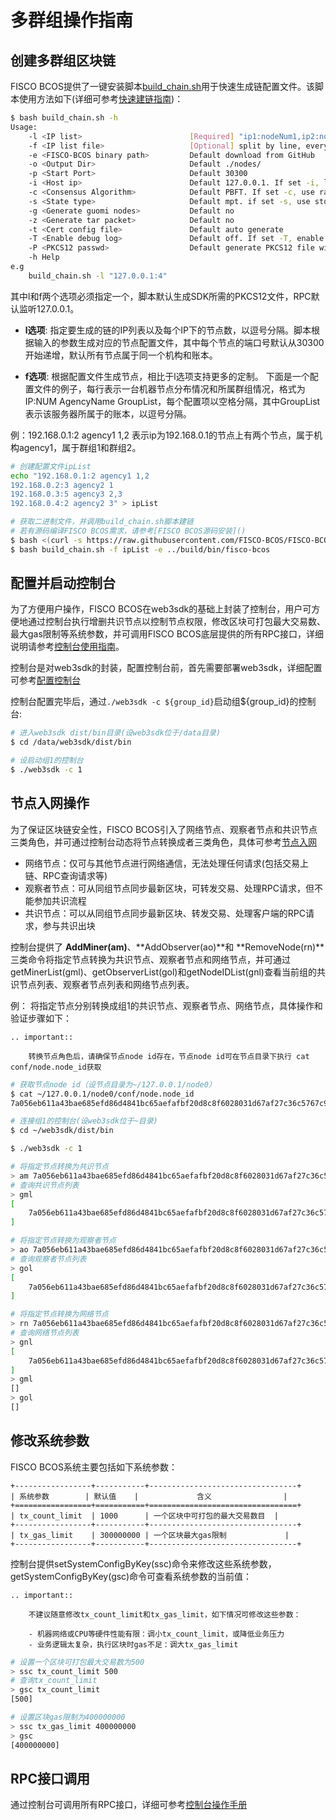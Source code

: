 # 多群组操作指南

## 创建多群组区块链

FISCO BCOS提供了一键安装脚本[build_chain.sh](TODO)用于快速生成链配置文件。该脚本使用方法如下(详细可参考[快速建链指南](TODO))：

```bash
$ bash build_chain.sh -h
Usage:
    -l <IP list>                        [Required] "ip1:nodeNum1,ip2:nodeNum2" e.g:"192.168.0.1:2,192.168.0.2:3"
    -f <IP list file>                   [Optional] split by line, every line should be "ip:nodeNum agencyName groupList". eg "127.0.0.1:4 agency1 1,2"
    -e <FISCO-BCOS binary path>         Default download from GitHub
    -o <Output Dir>                     Default ./nodes/
    -p <Start Port>                     Default 30300
    -i <Host ip>                        Default 127.0.0.1. If set -i, listen 0.0.0.0
    -c <Consensus Algorithm>            Default PBFT. If set -c, use raft
    -s <State type>                     Default mpt. if set -s, use storage 
    -g <Generate guomi nodes>           Default no
    -z <Generate tar packet>            Default no
    -t <Cert config file>               Default auto generate
    -T <Enable debug log>               Default off. If set -T, enable debug log
    -P <PKCS12 passwd>                  Default generate PKCS12 file without passwd, use -P to set custom passwd
    -h Help
e.g 
    build_chain.sh -l "127.0.0.1:4"
```

其中l和f两个选项必须指定一个，脚本默认生成SDK所需的PKCS12文件，RPC默认监听127.0.0.1。

- **l选项**: 指定要生成的链的IP列表以及每个IP下的节点数，以逗号分隔。脚本根据输入的参数生成对应的节点配置文件，其中每个节点的端口号默认从30300开始递增，默认所有节点属于同一个机构和账本。


- **f选项**: 根据配置文件生成节点，相比于l选项支持更多的定制。
下面是一个配置文件的例子，每行表示一台机器节点分布情况和所属群组情况，格式为IP:NUM AgencyName GroupList，每个配置项以空格分隔，其中GroupList表示该服务器所属于的账本，以逗号分隔。

例：192.168.0.1:2 agency1 1,2 表示ip为192.168.0.1的节点上有两个节点，属于机构agency1，属于群组1和群组2。

```bash
# 创建配置文件ipList
echo "192.168.0.1:2 agency1 1,2
192.168.0.2:3 agency2 1
192.168.0.3:5 agency3 2,3
192.168.0.4:2 agency2 3" > ipList

# 获取二进制文件，并调用build_chain.sh脚本建链
# 若有源码编译FISCO BCOS需求，请参考[FISCO BCOS源码安装]()
$ bash <(curl -s https://raw.githubusercontent.com/FISCO-BCOS/FISCO-BCOS/release-2.0.1/tools/ci/download_bin.sh)
$ bash build_chain.sh -f ipList -e ../build/bin/fisco-bcos
```


## 配置并启动控制台

为了方便用户操作，FISCO BCOS在web3sdk的基础上封装了控制台，用户可方便地通过控制台执行增删共识节点以控制节点权限，修改区块可打包最大交易数、最大gas限制等系统参数，并可调用FISCO BCOS底层提供的所有RPC接口，详细说明请参考[控制台使用指南](TODO)。

控制台是对web3sdk的封装，配置控制台前，首先需要部署web3sdk，详细配置可参考[配置控制台](TODO)

控制台配置完毕后，通过`./web3sdk -c ${group_id}`启动组${group_id}的控制台:

```bash
# 进入web3sdk dist/bin目录(设web3sdk位于/data目录)
$ cd /data/web3sdk/dist/bin

# 设启动组1的控制台
$ ./web3sdk -c 1

```


## 节点入网操作


为了保证区块链安全性，FISCO BCOS引入了网络节点、观察者节点和共识节点三类角色，并可通过控制台动态将节点转换成者三类角色，具体可参考[节点入网](TODO)

- 网络节点：仅可与其他节点进行网络通信，无法处理任何请求(包括交易上链、RPC查询请求等)
- 观察者节点：可从同组节点同步最新区块，可转发交易、处理RPC请求，但不能参加共识流程
- 共识节点：可以从同组节点同步最新区块、转发交易、处理客户端的RPC请求，参与共识出块

控制台提供了 **AddMiner(am)**、**AddObserver(ao)**和 **RemoveNode(rn)**三类命令将指定节点转换为共识节点、观察者节点和网络节点，并可通过getMinerList(gml)、getObserverList(gol)和getNodeIDList(gnl)查看当前组的共识节点列表、观察者节点列表和网络节点列表。

例：
将指定节点分别转换成组1的共识节点、观察者节点、网络节点，具体操作和验证步骤如下：

```eval_rst
.. important::
    
    转换节点角色后，请确保节点node id存在，节点node id可在节点目录下执行 cat conf/node.node_id获取
```

```bash
# 获取节点node id（设节点目录为~/127.0.0.1/node0）
$ cat ~/127.0.0.1/node0/conf/node.node_id
7a056eb611a43bae685efd86d4841bc65aefafbf20d8c8f6028031d67af27c36c5767c9c79cff201769ed80ff220b96953da63f92ae83554962dc2922aa0ef50

# 连接组1的控制台(设web3sdk位于~目录)
$ cd ~/web3sdk/dist/bin

$ ./web3sdk -c 1

# 将指定节点转换为共识节点
> am 7a056eb611a43bae685efd86d4841bc65aefafbf20d8c8f6028031d67af27c36c5767c9c79cff201769ed80ff220b96953da63f92ae83554962dc2922aa0ef50
# 查询共识节点列表
> gml
[
	7a056eb611a43bae685efd86d4841bc65aefafbf20d8c8f6028031d67af27c36c5767c9c79cff201769ed80ff220b96953da63f92ae83554962dc2922aa0ef50
]

# 将指定节点转换为观察者节点
> ao 7a056eb611a43bae685efd86d4841bc65aefafbf20d8c8f6028031d67af27c36c5767c9c79cff201769ed80ff220b96953da63f92ae83554962dc2922aa0ef50
# 查询观察者节点列表
> gol
[
	7a056eb611a43bae685efd86d4841bc65aefafbf20d8c8f6028031d67af27c36c5767c9c79cff201769ed80ff220b96953da63f92ae83554962dc2922aa0ef50
]

# 将指定节点转换为网络节点
> rn 7a056eb611a43bae685efd86d4841bc65aefafbf20d8c8f6028031d67af27c36c5767c9c79cff201769ed80ff220b96953da63f92ae83554962dc2922aa0ef50
# 查询网络节点列表
> gnl
[
	7a056eb611a43bae685efd86d4841bc65aefafbf20d8c8f6028031d67af27c36c5767c9c79cff201769ed80ff220b96953da63f92ae83554962dc2922aa0ef50
]
> gml
[]
> gol
[]

```

## 修改系统参数

FISCO BCOS系统主要包括如下系统参数：


```eval_rst
+-----------------+-----------+---------------------------------+
| 系统参数        | 默认值    |             含义                |
+=================+===========+=================================+
| tx_count_limit  | 1000      | 一个区块中可打包的最大交易数目  |
+-----------------+-----------+---------------------------------+
| tx_gas_limit    | 300000000 | 一个区块最大gas限制             |
+-----------------+-----------+---------------------------------+

```

控制台提供setSystemConfigByKey(ssc)命令来修改这些系统参数，getSystemConfigByKey(gsc)命令可查看系统参数的当前值：


```eval_rst
.. important::

    不建议随意修改tx_count_limit和tx_gas_limit，如下情况可修改这些参数：

    - 机器网络或CPU等硬件性能有限：调小tx_count_limit，或降低业务压力
    - 业务逻辑太复杂，执行区块时gas不足：调大tx_gas_limit
```

```bash
# 设置一个区块可打包最大交易数为500
> ssc tx_count_limit 500
# 查询tx_count_limit
> gsc tx_count_limit
[500]

# 设置区块gas限制为400000000
> ssc tx_gas_limit 400000000
> gsc
[400000000]
```

## RPC接口调用

通过控制台可调用所有RPC接口，详细可参考[控制台操作手册](TODO)
